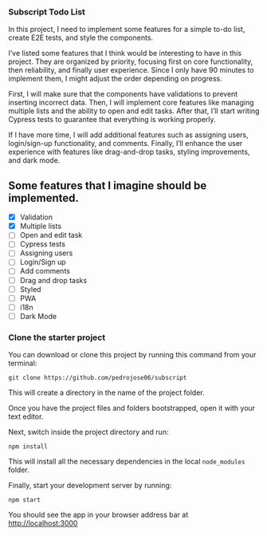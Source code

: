 ### Subscript Todo List

In this project, I need to implement some features for a simple to-do list, create E2E tests, and style the components.

I’ve listed some features that I think would be interesting to have in this project. They are organized by priority, focusing first on core functionality, then reliability, and finally user experience. Since I only have 90 minutes to implement them, I might adjust the order depending on progress.

First, I will make sure that the components have validations to prevent inserting incorrect data. Then, I will implement core features like managing multiple lists and the ability to open and edit tasks. After that, I’ll start writing Cypress tests to guarantee that everything is working properly.

If I have more time, I will add additional features such as assigning users, login/sign-up functionality, and comments. Finally, I’ll enhance the user experience with features like drag-and-drop tasks, styling improvements, and dark mode.

## Some features that I imagine should be implemented.

- [x] Validation
- [x] Multiple lists
- [ ] Open and edit task
- [ ] Cypress tests
- [ ] Assigning users
- [ ] Login/Sign up
- [ ] Add comments
- [ ] Drag and drop tasks
- [ ] Styled
- [ ] PWA
- [ ] i18n
- [ ] Dark Mode

### Clone the starter project

You can download or clone this project by running this command from your terminal:

```
git clone https://github.com/pedrojose06/subscript
```

This will create a directory in the name of the project folder.

Once you have the project files and folders bootstrapped, open it with your text editor.

Next, switch inside the project directory and run:

```
npm install
```

This will install all the necessary dependencies in the local `node_modules` folder.

Finally, start your development server by running:

```
npm start
```

You should see the app in your browser address bar at [http://localhost:3000](http://localhost:3000)

